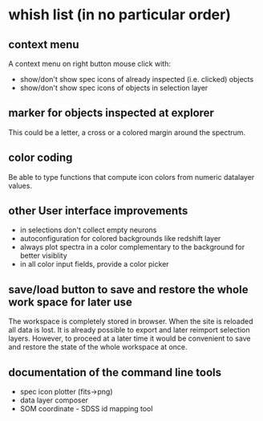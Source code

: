 # whish list (in no particular order)

## context menu

A context menu on right button mouse click with:
- show/don't show spec icons of already inspected (i.e. clicked) objects
- show/don't show spec icons of objects in selection layer


## marker for objects inspected at explorer

This could be a letter, a cross or a colored margin around the spectrum.

## color coding

Be able to type functions that compute icon colors from numeric datalayer values.

## other User interface improvements
- in selections don't collect empty neurons
- autoconfiguration for colored backgrounds like redshift layer
- always plot spectra in a color complementary to the background for better visiblity
- in all color input fields, provide a color picker

## save/load button to save and restore the whole work space for later use

The workspace is completely stored in browser. When the site is reloaded all data is lost. It is already possible to export and later reimport selection layers. However, to proceed at a later time it would be convenient to save and restore the state of the whole workspace at once.

## documentation of the command line tools
- spec icon plotter (fits->png)
- data layer composer
- SOM coordinate - SDSS id mapping tool
